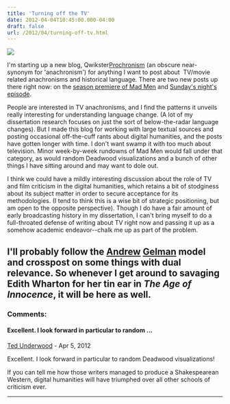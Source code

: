 ```yaml
---
title: 'Turning off the TV'
date: 2012-04-04T10:45:00.000-04:00
draft: false
url: /2012/04/turning-off-tv.html
---
```


[![](http://2.bp.blogspot.com/-rU4laepKYE4/T3xdy1QNU5I/AAAAAAAADKU/M_H7DJRumhc/s1600/Unwatch--Fork.png)](http://2.bp.blogspot.com/-rU4laepKYE4/T3xdy1QNU5I/AAAAAAAADKU/M_H7DJRumhc/s1600/Unwatch--Fork.png)

  
I'm starting up a new blog, Qwikster[Prochronism](http://www.prochronism.com/) (an obscure near-synonym for 'anachronism') for anything I want to post about  TV/movie related anachronisms and historical language. There are two new posts up there right now: on the [season premiere of Mad Men](http://www.prochronism.com/2012/04/mad-men-returns.html) and [Sunday's night's episode](http://www.prochronism.com/2012/04/mad-men-3-get-off-phone.html).  

  
People are interested in TV anachronisms, and I find the patterns it unveils really interesting for understanding language change. (A lot of my dissertation research focuses on just the sort of below-the-radar language changes). But I made this blog for working with large textual sources and posting occasional off-the-cuff rants about digital humanities, and the posts have gotten longer with time. I don't want swamp it with too much about television. Minor week-by-week rundowns of Mad Men would fall under that category, as would random Deadwood visualizations and a bunch of other things I have sitting around and may want to dole out.  
  
I think we could have a mildly interesting discussion about the role of TV and film criticism in the digital humanities, which retains a bit of stodginess about its subject matter in order to secure acceptance for its methodologies. (I tend to think this is a wise bit of strategic positioning, but am open to the opposite perspective). Though I do have a fair amount of early broadcasting history in my dissertation, I can't bring myself to do a full-throated defense of writing about TV right now and passing it up as a somehow academic endeavor--chalk me up as part of the problem.  
  
I'll probably follow the [Andrew](http://andrewgelman.com/) [Gelman](http://www.themonkeycage.org/) model and crosspost on some things with dual relevance. So whenever I get around to savaging Edith Wharton for her tin ear in _The Age of Innocence_, it will be here as well.
---
### Comments:
#### Excellent. I look forward in particular to random ...
[Ted Underwood](https://www.blogger.com/profile/04012428899328561750 "noreply@blogger.com") - <time datetime="2012-04-06T14:24:54.385-04:00">Apr 5, 2012</time>

Excellent. I look forward in particular to random Deadwood visualizations!  
  
If you can tell me how those writers managed to produce a Shakespearean Western, digital humanities will have triumphed over all other schools of criticism ever.
<hr />

